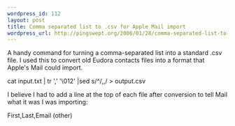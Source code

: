 ```yaml
--- 
wordpress_id: 112
layout: post
title: Comma separated list to .csv for Apple Mail import
wordpress_url: http://pingswept.org/2006/01/28/comma-separated-list-to-csv-for-apple-mail-import/
---
```

A handy command for turning a comma-separated list into a standard .csv file. I used this to convert old Eudora contacts files into a format that Apple's Mail could import.

cat input.txt | tr ',' '\012' |sed s/^/,,/ > output.csv

I believe I had to add a line at the top of each file after conversion to tell Mail what it was I was importing:

First,Last,Email (other)
